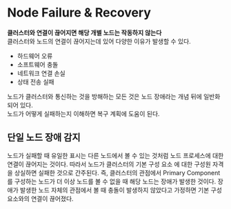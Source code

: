 # Node Failure & Recovery
    
**클러스터와 연결이 끊어지면 해당 개별 노드는 작동하지 않는다**          
클러스터와 노드의 연결이 끊어지는데 있어 다양한 이유가 발생할 수 있다.       
     
* 하드웨어 오류   
* 소프트웨어 충돌 
* 네트워크 연결 손실   
* 상태 전송 실패     
     
노드가 클러스터와 통신하는 것을 방해하는 모든 것은 노드 장애라는 개념 뒤에 일반화되어 있다.     
노드가 어떻게 실패하는지 이해하면 복구 계획에 도움이 된다.    

## 단일 노드 장애 감지

노드가 실패할 때 유일한 표시는 다른 노드에서 볼 수 있는 것처럼 노드 프로세스에 대한 연결이 끊어지는 것이다. 
따라서 노드가 클러스터의 기본 구성 요소 에 대한 구성원 자격을 상실하면 실패한 것으로 간주된다. 
즉, 클러스터의 관점에서 Primary Component를 구성하는 노드가 더 이상 노드를 볼 수 없을 때 해당 노드는 장애가 발생한 것이다. 
장애가 발생한 노드 자체의 관점에서 볼 때 충돌이 발생하지 않았다고 가정하면 기본 구성 요소와의 연결이 끊어졌다.
